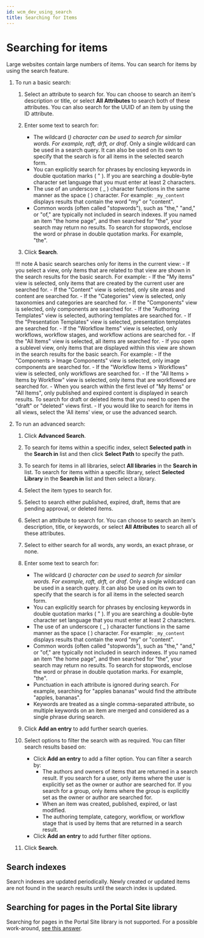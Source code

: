 ```yaml
---
id: wcm_dev_using_search
title: Searching for Items
---
```


# Searching for items


Large websites contain large numbers of items. You can search for items by using the search feature.

1.  To run a basic search:

    1.  Select an attribute to search for. You can choose to search an item's description or title, or select **All Attributes** to search both of these attributes. You can also search for the UUID of an item by using the ID attribute.

    2.  Enter some text to search for:

        -   The wildcard (*) character can be used to search for similar words. For example, *raft, dr*ft, or draf*. Only a single wildcard can be used in a search query. It can also be used on its own to specify that the search is for all items in the selected search form.
        -   You can explicitly search for phrases by enclosing keywords in double quotation marks ( " ). If you are searching a double-byte character set language that you must enter at least 2 characters.
        -   The use of an underscore ( _ ) character functions in the same manner as the space ( ) character. For example: `_my_content` displays results that contain the word "my" or "content".
        -   Common words (often called "stopwords"), such as "the," "and," or "of," are typically not included in search indexes. If you named an item "the home page", and then searched for "the", your search may return no results. To search for stopwords, enclose the word or phrase in double quotation marks. For example, "the".
        
    3.  Click **Search**.

    !!! note
        A basic search searches only for items in the current view:
        -   If you select a view, only items that are related to that view are shown in the search results for the basic search. For example:
            -   If the "My items" view is selected, only items that are created by the current user are searched for.
            -   If the "Content" view is selected, only site areas and content are searched for.
            -   If the "Categories" view is selected, only taxonomies and categories are searched for.
            -   If the "Components" view is selected, only components are searched for.
            -   If the "Authoring Templates" view is selected, authoring templates are searched for.
            -   If the "Presentation Templates" view is selected, presentation templates are searched for.
            -   If the "Workflow Items" view is selected, only workflows, workflow stages, and workflow actions are searched for.
            -   If the "All Items" view is selected, all items are searched for.
        -   If you open a sublevel view, only items that are displayed within this view are shown in the search results for the basic search. For example:
            -   If the "Components > Image Components" view is selected, only image components are searched for.
            -   If the "Workflow Items > Workflows" view is selected, only workflows are searched for.
            -   If the "All Items > Items by Workflow" view is selected, only items that are workflowed are searched for.
        -   When you search within the first level of "My Items" or "All Items", only published and expired content is displayed in search results. To search for draft or deleted items that you need to open the "draft" or "deleted" views first.
        -   If you would like to search for items in all views, select the 'All items' view, or use the advanced search.

2.  To run an advanced search:

    1.  Click **Advanced Search**.

    2.  To search for items within a specific index, select **Selected path** in the **Search in** list and then click **Select Path** to specify the path.

    3.  To search for items in all libraries, select **All libraries** in the **Search in** list. To search for items within a specific library, select **Selected Library** in the **Search in** list and then select a library.

    4.  Select the item types to search for.

    5.  Select to search either published, expired, draft, items that are pending approval, or deleted items.

    6.  Select an attribute to search for. You can choose to search an item's description, title, or keywords, or select **All Attributes** to search all of these attributes.

    7.  Select to either search for all words, any words, an exact phrase, or none.

    8.  Enter some text to search for:

        -   The wildcard (*) character can be used to search for similar words. For example, *raft, dr*ft, or draf*. Only a single wildcard can be used in a search query. It can also be used on its own to specify that the search is for all items in the selected search form.
        -   You can explicitly search for phrases by enclosing keywords in double quotation marks ( " ). If you are searching a double-byte character set language that you must enter at least 2 characters.
        -   The use of an underscore ( _ ) character functions in the same manner as the space ( ) character. For example: `_my_content` displays results that contain the word "my" or "content".
        -   Common words (often called "stopwords"), such as "the," "and," or "of," are typically not included in search indexes. If you named an item "the home page", and then searched for "the", your search may return no results. To search for stopwords, enclose the word or phrase in double quotation marks. For example, "the".
        -   Punctuation in each attribute is ignored during search. For example, searching for "apples bananas" would find the attribute "apples, bananas".
        -   Keywords are treated as a single comma-separated attribute, so multiple keywords on an item are merged and considered as a single phrase during search.

    9.  Click **Add an entry** to add further search queries.

    10. Select options to filter the search with as required. You can filter search results based on:

        -   Click **Add an entry** to add a filter option. You can filter a search by:
            -   The authors and owners of items that are returned in a search result. If you search for a user, only items where the user is explicitly set as the owner or author are searched for. If you search for a group, only items where the group is explicitly set as the owner or author are searched for.
            -   When an item was created, published, expired, or last modified.
            -   The authoring template, category, workflow, or workflow stage that is used by items that are returned in a search result.
        -   Click **Add an entry** to add further filter options.

    11. Click **Search**.


## Search indexes

Search indexes are updated periodically. Newly created or updated items are not found in the search results until the search index is updated.

## Searching for pages in the Portal Site library

Searching for pages in the Portal Site library is not supported. For a possible work-around, [see this answer](https://hclpnpsupport.hcltech.com/csm?id=kb_category&kb_category=c0ef98b71bb0778083cb86e9cd4bcbf2).

